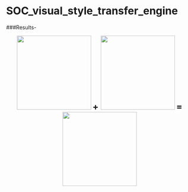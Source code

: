 # SOC_visual_style_transfer_engine
###Results-
<p align="center">
  <img src="assets/content_images/content_1.jpg" width="200"/>
  <b style="font-size: 24px;"> + </b>
  <img src="assets/style_images/style_1.jpg" width="200"/>
  <b style="font-size: 24px;"> = </b>
  <img src="assets/output_images/content1style1.png" width="200"/>
</p>


